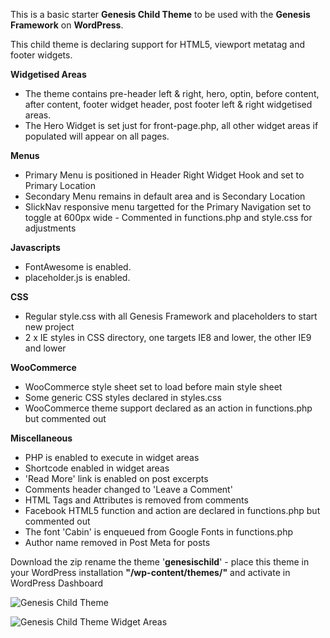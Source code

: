 This is a basic starter **Genesis Child Theme** to be used with the **Genesis Framework** on **WordPress**.

This child theme is declaring support for HTML5, viewport metatag and footer widgets.

**Widgetised Areas**
- The theme contains pre-header left & right, hero, optin, before content, after content, footer widget header, post footer left & right widgetised areas.
- The Hero Widget is set just for front-page.php, all other widget areas if populated will appear on all pages.

**Menus**
- Primary Menu is positioned in Header Right Widget Hook and set to Primary Location
- Secondary Menu remains in default area and is Secondary Location
- SlickNav responsive menu targetted for the Primary Navigation set to toggle at 600px wide - Commented in functions.php and style.css for adjustments

**Javascripts**
- FontAwesome is enabled.
- placeholder.js is enabled.

**CSS**
- Regular style.css with all Genesis Framework and placeholders to start new project
- 2 x IE styles in CSS directory, one targets IE8 and lower, the other IE9 and lower

**WooCommerce**
- WooCommerce style sheet set to load before main style sheet
- Some generic CSS styles declared in styles.css
- WooCommerce theme support declared as an action in functions.php but commented out

**Miscellaneous**
- PHP is enabled to execute in widget areas
- Shortcode enabled in widget areas
- 'Read More' link is enabled on post excerpts
- Comments header changed to 'Leave a Comment'
- HTML Tags and Attributes is removed from comments
- Facebook HTML5 function and action are declared in functions.php but commented out
- The font 'Cabin' is enqueued from Google Fonts in functions.php
- Author name removed in Post Meta for posts

Download the zip rename the theme '**genesischild**' - place this theme in your WordPress installation **"/wp-content/themes/"** and activate in WordPress Dashboard

![Genesis Child Theme](http://coolestguidesontheplanet.com/wp-content/themes/gee/images/genesis-markedup.jpg)

![Genesis Child Theme Widget Areas](http://coolestguidesontheplanet.com/wp-content/themes/gee/images/genesischild-widgets.png)


